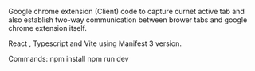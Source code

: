 Google chrome extension (Client) code to capture curnet active tab and also establish two-way communication between brower tabs and google chrome extension itself.

React , Typescript and Vite using Manifest 3 version.

Commands:
npm install
npm run dev
